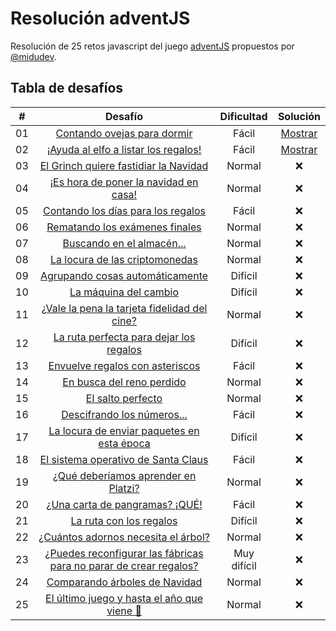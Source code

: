# Resolución adventJS

Resolución de 25 retos javascript del juego [adventJS](https://adventjs.dev/) propuestos por [@midudev](https://github.com/midudev/).

## Tabla de desafíos

|  #  |                                       Desafío                                       | Dificultad  |               Solución               |
| :-: | :---------------------------------------------------------------------------------: | :---------: | :----------------------------------: |
| 01  |                    [Contando ovejas para dormir](challenges/01/)                    |    Fácil    | [Mostrar](challenges/01/solution.js) |
| 02  |               [¡Ayuda al elfo a listar los regalos!](challenges/02/)                |    Fácil    | [Mostrar](challenges/02/solution.js) |
| 03  |               [El Grinch quiere fastidiar la Navidad](challenges/03/)               |   Normal    |                  ❌                  |
| 04  |               [¡Es hora de poner la navidad en casa!](challenges/04/)               |   Normal    |                  ❌                  |
| 05  |                [Contando los días para los regalos](challenges/05/)                 |    Fácil    |                  ❌                  |
| 06  |                  [Rematando los exámenes finales](challenges/06/)                   |   Normal    |                  ❌                  |
| 07  |                     [Buscando en el almacén...](challenges/07/)                     |   Normal    |                  ❌                  |
| 08  |                  [La locura de las criptomonedas](challenges/08/)                   |   Normal    |                  ❌                  |
| 09  |                  [Agrupando cosas automáticamente](challenges/09/)                  |   Difícil   |                  ❌                  |
| 10  |                       [La máquina del cambio](challenges/10/)                       |   Difícil   |                  ❌                  |
| 11  |           [¿Vale la pena la tarjeta fidelidad del cine?](challenges/11/)            |   Normal    |                  ❌                  |
| 12  |              [La ruta perfecta para dejar los regalos](challenges/12/)              |   Difícil   |                  ❌                  |
| 13  |                  [Envuelve regalos con asteriscos](challenges/13/)                  |    Fácil    |                  ❌                  |
| 14  |                     [En busca del reno perdido](challenges/14/)                     |   Normal    |                  ❌                  |
| 15  |                         [El salto perfecto](challenges/15/)                         |   Normal    |                  ❌                  |
| 16  |                    [Descifrando los números...](challenges/16/)                     |    Fácil    |                  ❌                  |
| 17  |            [La locura de enviar paquetes en esta época](challenges/17/)             |   Difícil   |                  ❌                  |
| 18  |                [El sistema operativo de Santa Claus](challenges/18/)                |    Fácil    |                  ❌                  |
| 19  |                [¿Qué deberíamos aprender en Platzi?](challenges/19/)                |   Normal    |                  ❌                  |
| 20  |                   [¿Una carta de pangramas? ¡QUÉ!](challenges/20)                   |    Fácil    |                  ❌                  |
| 21  |                      [La ruta con los regalos](challenges/21/)                      |   Difícil   |                  ❌                  |
| 22  |                [¿Cuántos adornos necesita el árbol?](challenges/22/)                |   Normal    |                  ❌                  |
| 23  | [¿Puedes reconfigurar las fábricas para no parar de crear regalos?](challenges/23/) | Muy difícil |                  ❌                  |
| 24  |                   [Comparando árboles de Navidad](challenges/24/)                   |   Normal    |                  ❌                  |
| 25  |            [El último juego y hasta el año que viene 👋](challenges/25/)            |   Normal    |                  ❌                  |
